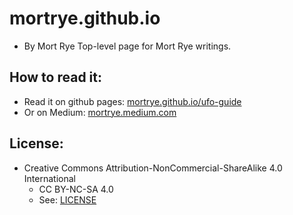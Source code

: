 
# mortrye.github.io
* By Mort Rye
Top-level page for Mort Rye writings.


## How to read it:
* Read it on github pages: [mortrye.github.io/ufo-guide](http://mortrye.github.io/ufo-guide)
* Or on Medium: [mortrye.medium.com](http://mortrye.medium.com)


## License:
* Creative Commons Attribution-NonCommercial-ShareAlike 4.0 International
	* CC BY-NC-SA 4.0
	* See: [LICENSE](./LICENSE)




